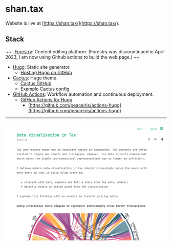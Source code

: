 # shan.tax

Website is live at [https://shan.tax/](https://shan.tax/).

## Stack

~~- [Forestry](https://forestry.io/): Content editing platform. (Forestry was discountinued in April 2023, I am now using Github actions to build the web page.) ~~
- [Hugo](https://gohugo.io/): Static site generator.
  - [Hosting Hugo on GitHub](https://gohugo.io/hosting-and-deployment/hosting-on-github/)
- [Cactus](https://themes.gohugo.io/hugo-theme-cactus/): Hugo theme.
  - [Cactus GitHub](https://github.com/monkeyWzr/hugo-theme-cactus)
  - [Example Cactus config](https://github.com/monkeyWzr/hugo-theme-cactus/blob/master/exampleSite/config.toml)
- [GitHub Actions](https://docs.github.com/en/free-pro-team@latest/actions/quickstart): Workflow automation and continuous deployment.
  - [GitHub Actions for Hugo](https://github.com/marketplace/actions/hugo-setup)
    - [https://github.com/peaceiris/actions-hugo](https://github.com/peaceiris/actions-hugo)

---

![Website screenshot](static/uploads/shan-tax-screenshot.png)
